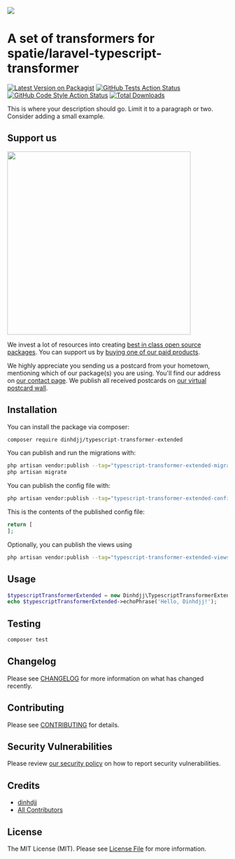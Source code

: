 
[<img src="https://github-ads.s3.eu-central-1.amazonaws.com/support-ukraine.svg?t=1" />](https://supportukrainenow.org)

# A set of transformers for spatie/laravel-typescript-transformer

[![Latest Version on Packagist](https://img.shields.io/packagist/v/dinhdjj/typescript-transformer-extended.svg?style=flat-square)](https://packagist.org/packages/dinhdjj/typescript-transformer-extended)
[![GitHub Tests Action Status](https://img.shields.io/github/workflow/status/dinhdjj/typescript-transformer-extended/run-tests?label=tests)](https://github.com/dinhdjj/typescript-transformer-extended/actions?query=workflow%3Arun-tests+branch%3Amain)
[![GitHub Code Style Action Status](https://img.shields.io/github/workflow/status/dinhdjj/typescript-transformer-extended/Check%20&%20fix%20styling?label=code%20style)](https://github.com/dinhdjj/typescript-transformer-extended/actions?query=workflow%3A"Check+%26+fix+styling"+branch%3Amain)
[![Total Downloads](https://img.shields.io/packagist/dt/dinhdjj/typescript-transformer-extended.svg?style=flat-square)](https://packagist.org/packages/dinhdjj/typescript-transformer-extended)

This is where your description should go. Limit it to a paragraph or two. Consider adding a small example.

## Support us

[<img src="https://github-ads.s3.eu-central-1.amazonaws.com/typescript-transformer-extended.jpg?t=1" width="419px" />](https://spatie.be/github-ad-click/typescript-transformer-extended)

We invest a lot of resources into creating [best in class open source packages](https://spatie.be/open-source). You can support us by [buying one of our paid products](https://spatie.be/open-source/support-us).

We highly appreciate you sending us a postcard from your hometown, mentioning which of our package(s) you are using. You'll find our address on [our contact page](https://spatie.be/about-us). We publish all received postcards on [our virtual postcard wall](https://spatie.be/open-source/postcards).

## Installation

You can install the package via composer:

```bash
composer require dinhdjj/typescript-transformer-extended
```

You can publish and run the migrations with:

```bash
php artisan vendor:publish --tag="typescript-transformer-extended-migrations"
php artisan migrate
```

You can publish the config file with:

```bash
php artisan vendor:publish --tag="typescript-transformer-extended-config"
```

This is the contents of the published config file:

```php
return [
];
```

Optionally, you can publish the views using

```bash
php artisan vendor:publish --tag="typescript-transformer-extended-views"
```

## Usage

```php
$typescriptTransformerExtended = new Dinhdjj\TypescriptTransformerExtended();
echo $typescriptTransformerExtended->echoPhrase('Hello, Dinhdjj!');
```

## Testing

```bash
composer test
```

## Changelog

Please see [CHANGELOG](CHANGELOG.md) for more information on what has changed recently.

## Contributing

Please see [CONTRIBUTING](https://github.com/spatie/.github/blob/main/CONTRIBUTING.md) for details.

## Security Vulnerabilities

Please review [our security policy](../../security/policy) on how to report security vulnerabilities.

## Credits

- [dinhdjj](https://github.com/dinhdjj)
- [All Contributors](../../contributors)

## License

The MIT License (MIT). Please see [License File](LICENSE.md) for more information.
